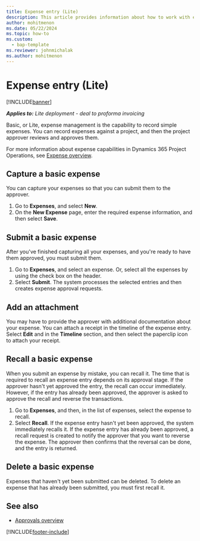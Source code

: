 ```yaml
---
title: Expense entry (Lite) 
description: This article provides information about how to work with expense entry in a Lite deployment.
author: mohitmenon
ms.date: 05/22/2024
ms.topic: how-to
ms.custom: 
  - bap-template
ms.reviewer: johnmichalak
ms.author: mohitmenon
---
```


# Expense entry (Lite)

[!INCLUDE[banner](../includes/banner.md)]

_**Applies to:** Lite deployment - deal to proforma invoicing_

Basic, or Lite, expense management is the capability to record simple expenses. You can record expenses against a project, and then the project approver reviews and approves them.

For more information about expense capabilities in Dynamics 365 Project Operations, see [Expense overview](expense-overview.md).

## Capture a basic expense

You can capture your expenses so that you can submit them to the approver.

1. Go to **Expenses**, and select **New**.
2. On the **New Expense** page, enter the required expense information, and then select **Save**.

## Submit a basic expense

After you've finished capturing all your expenses, and you're ready to have them approved, you must submit them.

1. Go to **Expenses**, and select an expense. Or, select all the expenses by using the check box on the header.
2. Select **Submit**. The system processes the selected entries and then creates expense approval requests.

## Add an attachment

You may have to provide the approver with additional documentation about your expense. You can attach a receipt in the timeline of the expense entry. Select **Edit** and in the **Timeline** section, and then select the paperclip icon to attach your receipt.

## Recall a basic expense

When you submit an expense by mistake, you can recall it. The time that is required to recall an expense entry depends on its approval stage.  If the approver hasn't yet approved the entry, the recall can occur immediately. However, if the entry has already been approved, the approver is asked to approve the recall and reverse the transactions.

1. Go to **Expenses**, and then, in the list of expenses, select the expense to recall.
2. Select **Recall**. If the expense entry hasn't yet been approved, the system immediately recalls it. If the expense entry has already been approved, a recall request is created to notify the approver that you want to reverse the expense. The approver then confirms that the reversal can be done, and the entry is returned.

## Delete a basic expense

Expenses that haven't yet been submitted can be deleted. To delete an expense that has already been submitted, you must first recall it.

## See also

- [Approvals overview](../approvals/approvals-overview.md)


[!INCLUDE[footer-include](../includes/footer-banner.md)]

